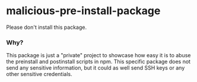 # malicious-pre-install-package
Please don't install this package.


### Why?
This package is just a "private" project to showcase how easy it is to abuse the preinstall and postinstall scripts in npm. 
This specific package does not send any sensitive information, but it could as well send SSH keys or any other sensitive credentials.
